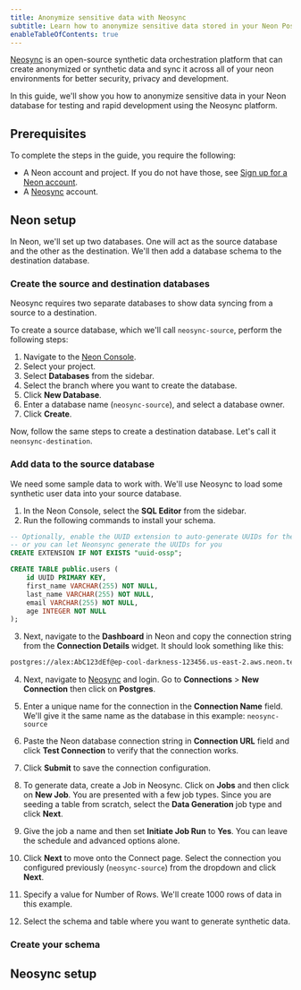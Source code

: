 ```yaml
---
title: Anonymize sensitive data with Neosync
subtitle: Learn how to anonymize sensitive data stored in your Neon Postgres dfatabase with Neosync 
enableTableOfContents: true
---
```


[Neosync](https://www.neosync.dev/) is an open-source synthetic data orchestration platform that can create anonymized or synthetic data and sync it across all of your neon environments for better security, privacy and development.

In this guide, we'll show you how to anonymize sensitive data in your Neon database for testing and rapid development using the Neosync platform.

## Prerequisites

To complete the steps in the guide, you require the following:

- A Neon account and project. If you do not have those, see [Sign up for a Neon account](/docs/get-started-with-neon/signing-up).
- A [Neosync](https://www.neosync.dev/) account.

## Neon setup

In Neon, we'll set up two databases. One will act as the source database and the other as the destination. We'll then add a database schema to the destination database.

### Create the source and destination databases

Neosync requires two separate databases to show data syncing from a source to a destination.

To create a source database, which we'll call `neosync-source`, perform the following steps:

1. Navigate to the [Neon Console](https://console.neon.tech).
1. Select your project.
1. Select **Databases** from the sidebar.
1. Select the branch where you want to create the database.
1. Click **New Database**.
1. Enter a database name (`neosync-source`), and select a database owner.
1. Click **Create**.

Now, follow the same steps to create a destination database. Let's call it `neonsync-destination`.

### Add data to the source database

We need some sample data to work with. We'll use Neosync to load some synthetic user data into your source database.

1. In the Neon Console, select the **SQL Editor** from the sidebar.
2. Run the following commands to install your schema.

```sql
-- Optionally, enable the UUID extension to auto-generate UUIDs for the id column
-- or you can let Neonsync generate the UUIDs for you
CREATE EXTENSION IF NOT EXISTS "uuid-ossp";

CREATE TABLE public.users (
    id UUID PRIMARY KEY,
    first_name VARCHAR(255) NOT NULL,
    last_name VARCHAR(255) NOT NULL,
    email VARCHAR(255) NOT NULL,
    age INTEGER NOT NULL
);
```

3. Next, navigate to the **Dashboard** in Neon and copy the connection string from the **Connection Details** widget. It should look something like this:

```bash
postgres://alex:AbC123dEf@ep-cool-darkness-123456.us-east-2.aws.neon.tech/neosync-source?sslmode=require
```

4. Next, navigate to [Neosync](https://www.neosync.dev/) and login. Go to **Connections** > **New Connection** then click on **Postgres**.

5. Enter a unique name for the connection in the **Connection Name** field. We'll give it the same name as the database in this example: `neosync-source`

6. Paste the Neon database connection string in **Connection URL** field and click **Test Connection** to verify that the connection works.

7. Click **Submit** to save the connection configuration.

8. To generate data, create a Job in Neosync. Click on **Jobs** and then click on **New Job**. You are presented with a few job types. Since you are seeding a table from scratch, select the **Data Generation** job type and click **Next**.

9. Give the job a name and then set **Initiate Job Run** to **Yes**. You can leave the schedule and advanced options alone.

10. Click **Next** to move onto the Connect page. Select the connection you configured previously (`neosync-source`) from the dropdown and click **Next**.

11. Specify a value for Number of Rows. We'll create 1000 rows of data in this example.

12. Select the schema and table where you want to generate synthetic data.


### Create your schema

## Neosync setup